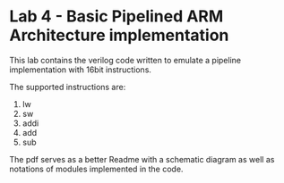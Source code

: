 Lab 4 - Basic Pipelined ARM Architecture implementation
====================

This lab contains the verilog code written to emulate a pipeline implementation with 16bit instructions. 

The supported instructions are:
1. lw
2. sw
3. addi
4. add
5. sub

The pdf serves as a better Readme with a schematic diagram as well as notations of modules implemented in the code.
